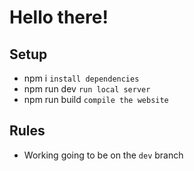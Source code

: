 # Hello there!

## Setup
- npm i `install dependencies`
- npm run dev `run local server`
- npm run build `compile the website`

## Rules

- Working going to be on the `dev` branch
